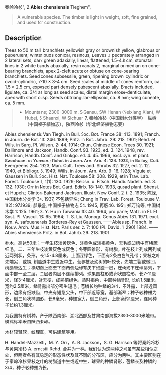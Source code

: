 秦岭冷杉",
2.**Abies chensiensis** Tieghem",

> A vulnerable species. The timber is light in weight, soft, fine grained, and used for construction.

## Description
Trees to 50 m tall; branchlets yellowish gray or brownish yellow, glabrous or puberulent; winter buds conical, resinous, Leaves ±  pectinately arranged in 2 lateral sets, dark green adaxially, linear, flattened, 1.5-4.8 cm, stomatal lines in 2 white bands abaxially, resin canals 2, marginal or median on cone-bearing branchlets, apex 2-cleft acute or obtuse on cone-bearing branchlets. Seed cones subsessile, green, ripening brown, cylindric or ovoid-cylindric, 7-10 ×  3-4 cm. Seed scales at middle of cones reniform, ca. 1.5 ×  2.5 cm, exposed part densely pubescent abaxially. Bracts included, ligulate, ca. 3/4 as long as seed scales, distal margin erose-denticulate, apex with short cusp. Seeds obtriangular-ellipsoid, ca. 8 mm; wing cuneate, ca. 5 mm.

> *  Mountains; 2300-3000 m. S Gansu, SW Henan (Neixiang Xian), W Hubei, S Shaanxi, W Sichuan
**7. 秦岭冷杉（中国树木分类学）　枞树（中国裸子植物志），陕西冷杉（华北经济植物志要）**

Abies chensiensis Van Tiegh. in Bull. Soc. Bot. France 38: 413. 1891; Franch. in Journ. de Bot. 13: 246. 1899; Pritz. in Bot. Jahrb. 29: 218. 1901; Rehd. et Wils. in Sarg, Pl. Wilson. 2: 44. 1914; Chun, Chinese Econ. Trees 30. 1921; Dallimore and Jackson, Handb. Conif. 93. 1923, ed. 3. 124. 1948, rev. Harrison, Handb. Conif. and Ginkgo. ed. 4. 45. 1966, excl. syn. et plant. Szechuan. et Yunnan.; Rehd. in Journ. Arn. Arb. 4: 124. 1923, in Bailey, Cult. Evergreens 254. 1923, Man. Cult. Trees and. Shrubs 32. 1927, ed. 2. 12. 1940, et Bibliogr. 8. 1949; Wills. in Journ. Arn. Arb. 9: 16. 1928; Viguie et Gaussen in Bull. Soc. Hist. Nat. Toulouse 58: 308. 1929, et in Trav. Lab. Forest. Toulouse Ⅱ, 1(1): 130. 1929; Beissn. u. Fitsch. Handb. Nadelh. ed. 3. 132. 1930; Orr in Notes Bot. Gard. Edinb. 18: 140. 1933, quoad plant. Shensi. et Hupeh.; Clinton-Bakerand Jackson. Illustr. New Conif. 2. t. 2. 1935; 陈嵘, 中国树木分类学 34. 1937, 不包括异名; Cheng in Trav. Lab. Forest. Toulouse Ⅴ, 1(2): 97.1939; 郝景盛, 中国裸子植物志 54. 1945, 再版46. 1951; 郑万钧等, 中国树木学 1: 125. 1961; S. Y. Hu in Taiwania 10: 40. 1964, pro parte; Matz. in Fl. Et Syst. Pl. Vascul. 13: 65. 1964; T. S. Liu, Monogr. Genus Abies 131. 1971. excl. syn. A. safouenensis Borderes-Rey et Gaussen. ——Abies sp. Franch. in Nouv. Arch. Mus. Hist. Nat. Paris ser. 2. 7: 100 (Pl. David. 1: 290) 1884. ——Abies shensiensis Pritz. in Bot. Jahrb. 29: 218. 1901.

乔木，高达50米；一年生枝淡黄灰色、淡黄色或淡褐黄色，无毛或凹槽中有稀疏细毛，二、三年生枝淡黄灰色或灰色；冬芽圆锥形，有树脂。叶在枝上列成两列或近两列状，条形，长1.5-4.8厘米，上面深绿色，下面有2条白色气孔带；果枝之叶先端尖．或钝, 树脂道中生或近中生，营养枝及幼树的叶较长，先端二裂或微凹，树脂管边生；横切面上面至下面两侧边缘有皮下细胞一层，连续或不连续排列，下面中部一至二层，二层者内层不连续排列。球果圆柱形或卵状圆柱形，长7-11厘米，径3-4厘米，近无梗，成熟前绿色，熟时褐色，中部种鳞肾形, 长约1.5厘米，宽约2.5厘米，鳞背露出部分密生短毛；苞鳞长约种鳞的3/4，不外露，上部近圆形，边缘有细缺齿，中央有短急尖头，中下部近等宽，基部渐窄；种子较种翅为长，倒三角状椭圆形，长8毫米，种翅宽大，倒三角形，上部宽约1厘米，连同种子长约1.3厘米。

为我国特有树种，产于陕西南部、湖北西部及甘肃南部海拔2300-3000米地带。模式标本采自陕西秦岭。

木材较轻软，纹理直，可供建筑等用。

H. Handel-Mazzetti，M. Y. Orr，A. B. Jackson，S. G. Harrison 等将秦岭冷杉与黄果冷杉 A. ernestii Rehd. 合并为一种。我们认为这两种之间虽有某些相似之处，但两者各有其稳定的形态性状及其不同的分布区，应分为两种。其主要区别在于秦岭冷杉果枝之叶的树脂道中生或近中生，球果的种鳞肾形，苞鳞长及种鳞的3/4，种子较种翅为长。
